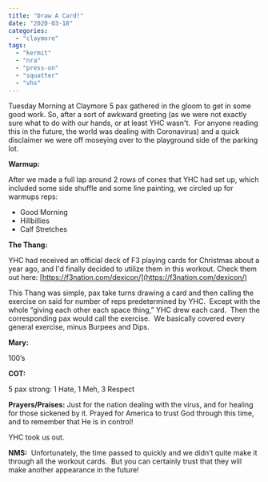 ```yaml
---
title: "Draw A Card!"
date: "2020-03-18"
categories: 
  - "claymore"
tags: 
  - "kermit"
  - "nra"
  - "press-on"
  - "squatter"
  - "vhs"
---
```


Tuesday Morning at Claymore 5 pax gathered in the gloom to get in some good work. So, after a sort of awkward greeting (as we were not exactly sure what to do with our hands, or at least YHC wasn't.  For anyone reading this in the future, the world was dealing with Coronavirus) and a quick disclaimer we were off moseying over to the playground side of the parking lot.

**Warmup:**

After we made a full lap around 2 rows of cones that YHC had set up, which included some side shuffle and some line painting, we circled up for warmups reps:

- Good Morning
- Hillbillies
- Calf Stretches

**The Thang:**

YHC had received an official deck of F3 playing cards for Christmas about a year ago, and I'd finally decided to utilize them in this workout. Check them out here: [https://f3nation.com/dexicon/](https://f3nation.com/dexicon/)

This Thang was simple, pax take turns drawing a card and then calling the exercise on said for number of reps predetermined by YHC.  Except with the whole “giving each other each space thing,” YHC drew each card.  Then the corresponding pax would call the exercise.  We basically covered every general exercise, minus Burpees and Dips.

**Mary:**

100’s

**COT:**

5 pax strong: 1 Hate, 1 Meh, 3 Respect

**Prayers/Praises:** Just for the nation dealing with the virus, and for healing for those sickened by it. Prayed for America to trust God through this time, and to remember that He is in control!

YHC took us out.

**NMS:**  Unfortunately, the time passed to quickly and we didn’t quite make it through all the workout cards.  But you can certainly trust that they will make another appearance in the future!
